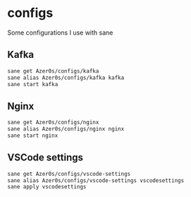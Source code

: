 # configs
Some configurations I use with sane

## Kafka

```bash
sane get Azer0s/configs/kafka
sane alias Azer0s/configs/kafka kafka
sane start kafka
```

## Nginx

```bash
sane get Azer0s/configs/nginx
sane alias Azer0s/configs/nginx nginx
sane start nginx
```

## VSCode settings

```bash
sane get Azer0s/configs/vscode-settings
sane alias Azer0s/configs/vscode-settings vscodesettings
sane apply vscodesettings
```
